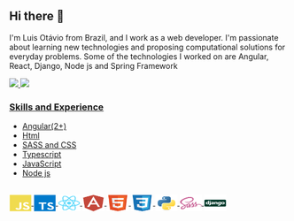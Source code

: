 ## Hi there 👋
I'm Luis Otávio from Brazil, and I work as a web developer. I'm passionate about learning new technologies and proposing computational solutions for everyday problems. Some of the technologies I worked on are Angular, React, Django, Node js and Spring Framework

<div>
  <a href="https://github.com/luis291099">
  <img height="180em" src="https://github-readme-stats.vercel.app/api?username=luis291099&show_icons=true&theme=vue-dark&include_all_commits=true&count_private=true"/>
  <img height="180em" src="https://github-readme-stats.vercel.app/api/top-langs/?username=luis291099&layout=compact&langs_count=7&theme=vue-dark"/>
</div>

### Skills and Experience
- Angular(2+)
- Html
- SASS and CSS
- Typescript
- JavaScript
- Node js
  
 <div style="display: inline_block"><br>
  <img align="center" alt="Luis-Js" height="30" width="40" src="https://raw.githubusercontent.com/devicons/devicon/master/icons/javascript/javascript-plain.svg">
  <img align="center" alt="Luis-Ts" height="30" width="40" src="https://raw.githubusercontent.com/devicons/devicon/master/icons/typescript/typescript-plain.svg">
  <img align="center" alt="Luis-React" height="30" width="40" src="https://raw.githubusercontent.com/devicons/devicon/master/icons/react/react-original.svg">
  <img align="center" alt="Luis-Angular" height="30" width="40" src="https://raw.githubusercontent.com/devicons/devicon/master/icons/angularjs/angularjs-plain.svg">
  <img align="center" alt="Luis-HTML" height="30" width="40" src="https://raw.githubusercontent.com/devicons/devicon/master/icons/html5/html5-original.svg">
  <img align="center" alt="Luis-CSS" height="30" width="40" src="https://raw.githubusercontent.com/devicons/devicon/master/icons/css3/css3-original.svg">
  <img align="center" alt="Luis-Python" height="30" width="40" src="https://raw.githubusercontent.com/devicons/devicon/master/icons/python/python-original.svg">
  <img align="center" alt="Luis-SASS" height="30" width="40" src="https://raw.githubusercontent.com/devicons/devicon/master/icons/sass/sass-original.svg">
  <img align="center" alt="Luis-Django" height="30" width="40" src="https://raw.githubusercontent.com/devicons/devicon/master/icons/django/django-original.svg">
</div>
  
##
